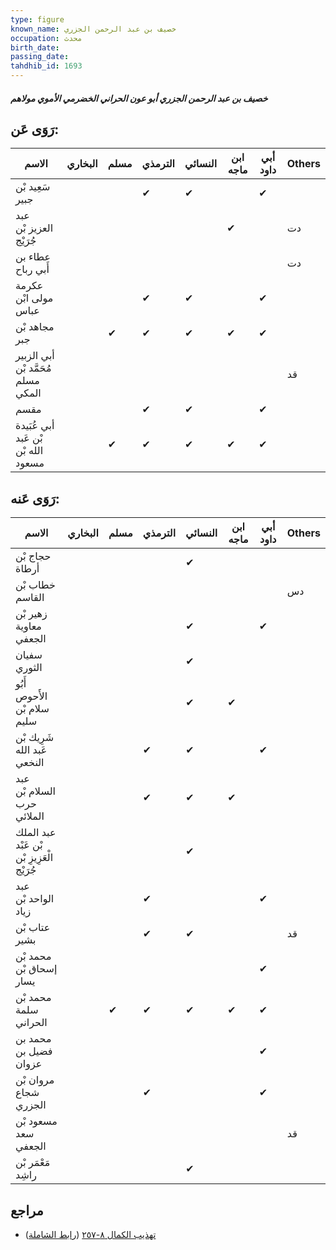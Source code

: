 ```yaml
---
type: figure
known_name: خصيف بن عبد الرحمن الجزري
occupation: محدث
birth_date:
passing_date:
tahdhib_id: 1693
---
```

##### خصيف بن عبد الرحمن الجزري أبو عون الحراني الخضرمي الأموي مولاهم

## رَوَى عَن:
| الاسم                               | البخاري | مسلم | الترمذي | النسائي | ابن ماجه | أبي داود | Others |
| ----------------------------------- | ------- | ---- | ------- | ------- | -------- | -------- | ------ |
| سَعِيد بْن جبير                     |         |      | ✔       | ✔       |          | ✔        |        |
| عبد العزيز بْن جُرَيْج              |         |      |         |         | ✔        |          | دت     |
| عطاء بن أَبي رباح                   |         |      |         |         |          |          | دت     |
| عكرمة مولى ابْن عباس                |         |      | ✔       | ✔       |          | ✔        |        |
| مجاهد بْن جبر                       |         | ✔    | ✔       | ✔       | ✔        | ✔        |        |
| أبي الزبير مُحَمَّد بْن مسلم المكي  |         |      |         |         |          |          | قد     |
| مقسم                                |         |      | ✔       | ✔       |          | ✔        |        |
| أبي عُبَيدة بْن عَبد الله بْن مسعود |         | ✔    | ✔       | ✔       | ✔        | ✔        |        |
## رَوَى عَنه:
| الاسم                                      | البخاري | مسلم | الترمذي | النسائي | ابن ماجه | أبي داود | Others |
| ------------------------------------------ | ------- | ---- | ------- | ------- | -------- | -------- | ------ |
| حجاج بْن أرطاة                             |         |      |         | ✔       |          |          |        |
| خطاب بْن القاسم                            |         |      |         |         |          |          | دس     |
| زهير بْن معاوية الجعفي                     |         |      |         | ✔       |          | ✔        |        |
| سفيان الثوري                               |         |      |         | ✔       |          |          |        |
| أَبُو الأَحوص سلام بْن سليم                |         |      |         | ✔       | ✔        |          |        |
| شَرِيك بْن عَبد الله النخعي                |         |      | ✔       | ✔       |          | ✔        |        |
| عبد السلام بْن حرب الملائي                 |         |      | ✔       | ✔       | ✔        |          |        |
| عبد الملك بْن عَبْد الْعَزِيزِ بْن جُرَيْج |         |      |         | ✔       |          |          |        |
| عبد الواحد بْن زياد                        |         |      | ✔       |         |          | ✔        |        |
| عتاب بْن بشير                              |         |      | ✔       | ✔       |          |          | قد     |
| محمد بْن إسحاق بْن يسار                    |         |      |         |         |          | ✔        |        |
| محمد بْن سلمة الحراني                      |         | ✔    | ✔       | ✔       | ✔        | ✔        |        |
| محمد بن فضيل بن عزوان                      |         |      |         |         |          | ✔        |        |
| مروان بْن شجاع الجزري                      |         |      | ✔       |         |          | ✔        |        |
| مسعود بْن سعد الجعفي                       |         |      |         |         |          |          | قد     |
| مَعْمَر بْن راشِد                          |         |      |         | ✔       |          |          |        |
## مراجع
- [تهذيب الكمال ٨-٢٥٧](obsidian://open?vault=Tahdhib-al-Kamal&file=Figures/١٦٩٣-خصيف%20بن%20عبد%20الرحمن%20الجزري%20أبو%20عون%20الحراني%20الخضرمي%20الأموي%20مولاهم) ([رابط الشاملة](https://shamela.ws/book/3722/3968))